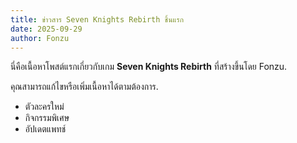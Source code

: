 ```yaml
--- 
title: ข่าวสาร Seven Knights Rebirth ชิ้นแรก
date: 2025-09-29
author: Fonzu
---
```


นี่คือเนื้อหาโพสต์แรกเกี่ยวกับเกม **Seven Knights Rebirth** ที่สร้างขึ้นโดย Fonzu.

คุณสามารถแก้ไขหรือเพิ่มเนื้อหาได้ตามต้องการ.

*   ตัวละครใหม่
*   กิจกรรมพิเศษ
*   อัปเดตแพทช์
